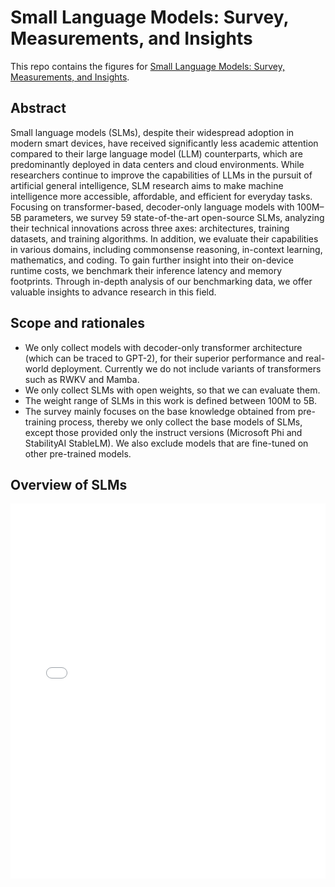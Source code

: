 # Small Language Models: Survey, Measurements, and Insights

This repo contains the figures for [Small Language Models: Survey, Measurements, and Insights]().

## Abstract

Small language models (SLMs), despite their widespread adoption in modern smart devices, have received significantly less academic attention compared to their large language model (LLM) counterparts, which are predominantly deployed in data centers and cloud environments. While researchers continue to improve the capabilities of LLMs in the pursuit of artificial general intelligence, SLM research aims to make machine intelligence more accessible, affordable, and efficient for everyday tasks. Focusing on transformer-based, decoder-only language models with 100M–5B parameters, we survey 59 state-of-the-art open-source SLMs, analyzing their technical innovations across three axes: architectures, training datasets, and training algorithms. In addition, we evaluate their capabilities in various domains, including commonsense reasoning, in-context learning, mathematics, and coding. To gain further insight into their on-device runtime costs, we benchmark their inference latency and memory footprints. Through in-depth analysis of our benchmarking data, we offer valuable insights to advance research in this field.

## Scope and rationales

- We only collect models with decoder-only transformer architecture (which can be traced to GPT-2), for their superior performance and real-world deployment. Currently we do not include variants of transformers such as RWKV and Mamba. 
- We only collect SLMs with open weights, so that we can evaluate them.
- The weight range of SLMs in this work is defined between 100M to 5B. 
- The survey mainly focuses on the base knowledge obtained from pre-training process, thereby we only collect the base models of SLMs, except those provided only the instruct versions (Microsoft Phi and StabilityAI StableLM). We also exclude models that are fine-tuned on other pre-trained models.

## Overview of SLMs
<embed src="figs/Figure-1-[An%20overview%20of%20SLMs].pdf" type="application/pdf" width="100%" height="600px" />